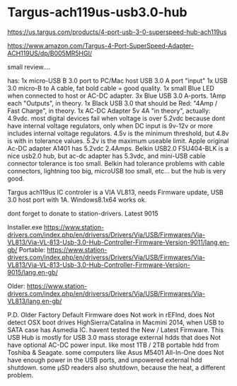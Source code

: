 # Targus-ach119us-usb3.0-hub

https://us.targus.com/products/4-port-usb-3-0-superspeed-hub-ach119us

https://www.amazon.com/Targus-4-Port-SuperSpeed-Adapter-ACH119US/dp/B005MR5HGI/

small review....

has:
1x micro-USB B 3.0 port to PC/Mac host USB 3.0 A port "input"
1x USB 3.0 micro-B to A cable, fat bold cable = good quality.
1x small Blue LED when connected to host or AC-DC adapter.
3x Blue USB 3.0 A-ports. 1Amp each "Outputs", in theory.
1x Black USB 3.0 that should be Red: "4Amp / Fast Charge", in theory.
1x AC-DC Adapter 5v 4A "in theory", actually: 4.9vdc.
most digital devices fail when voltage is over 5.2vdc because dont have internal voltage regulators, 
only when DC input is 9v-12v or more includes internal voltage regulators. 
4.5v is the minimum threshold, but 4.8v is with in tolerance values.
5.2v is the maximum useable limit.
Apple original Ac-DC adapter A1401 has 5.2vdc 2.4Amps.
Belkin USB2.0 F5U404-BLK is a nice usb2.0 hub, but ac-dc adapter has 5.3vdc, and mini-USB cable connector tolerance is too small.
Belkin had tolerance problems with cable connectors, lightning too big, microUSB too small, etc... but the hub is very good.

Targus ach119us IC controler is a VIA VL813,
needs Firmware update,
USB 3.0 host port with 1A.
Windows8.1x64 works ok.

dont forget to donate to station-drivers.
Latest 9015

Installer.exe
https://www.station-drivers.com/index.php/en/driverss/Drivers/Via/USB/Firmwares/Via-VL813/Via-VL-813-Usb-3.0-Hub-Controller-Firmware-Version-9011/lang,en-gb/
Portable:
https://www.station-drivers.com/index.php/en/driverss/Drivers/Via/USB/Firmwares/Via-VL813/Via-VL-813-Usb-3.0-Hub-Controller-Firmware-Version-9015/lang,en-gb/

Older:
https://www.station-drivers.com/index.php/en/driverss/Drivers/Via/USB/Firmwares/Via-VL813/lang,en-gb/

P.D. Older Factory Default Firmware does Not work in rEFInd, does Not detect OSX boot drives HighSierra/Catalina in Macmini 2014, when USB to SATA case has Asmedia IC.
havent tested the New / Latest Firmware.
This USB Hub is mostly for USB 3.0 mass storage external hdds that does Not have optional AC-DC power input.
like most 1TB / 2TB portable hdd from Toshiba & Seagate.
some computers like Asus M5401 All-In-One does Not have enough power in the USB ports, and unpowered external hdd shutdown.
some µSD readers also shutdown, because the heat, a different problem.
